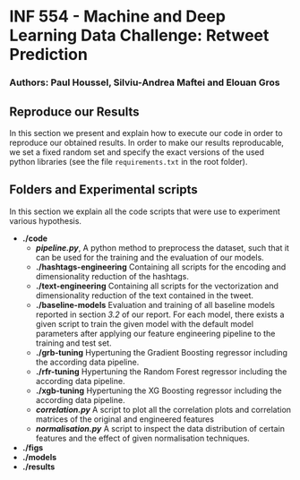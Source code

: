 # INF 554 - Machine and Deep Learning Data Challenge: Retweet Prediction

### Authors: Paul Houssel, Silviu-Andrea Maftei and Elouan Gros

## Reproduce our Results
In this section we present  and explain how to execute our code in order to reproduce our obtained results. In order to make our results reproducable, we set a fixed random set and specify the exact versions of the used python libraries (see the file ```requirements.txt``` in the root folder).  
## Folders and Experimental scripts
In this section we explain all the code scripts that were use to experiment various hypothesis.
- **./code**
    - ***pipeline.py***, A python method to preprocess the dataset, such that it can be used for the training and the evaluation of our models. 
    - **./hashtags-engineering**
    Containing all scripts for the encoding and dimensionality reduction of the hashtags. 
    - **./text-engineering**
    Containing all scripts for the vectorization and dimensionality reduction of the text contained in the tweet.
    - **./baseline-models**
    Evaluation and training of all baseline models reported in section *3.2* of our report. For each model, there exists a given script to train the given model with the default model parameters after applying our feature engineering pipeline to the training and test set. 
    - **./grb-tuning**
    Hypertuning the Gradient Boosting regressor including the according data pipeline.
    - **./rfr-tuning**
    Hypertuning the Random Forest regressor including the according data pipeline.
    - **./xgb-tuning**
    Hypertuning the XG Boosting regressor including the according data pipeline.
    - ***correlation.py***
    A script to plot all the correlation plots and correlation matrices of the original and engineered features
    - ***normalisation.py***
    A script to inspect the data distribution of certain features and the effect of given normalisation techniques. 
- **./figs**
- **./models**
- **./results**